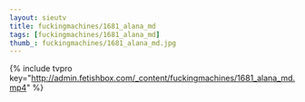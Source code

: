 ```yaml
--- 
layout: sieutv
title: fuckingmachines/1681_alana_md
tags: [fuckingmachines/1681_alana_md]
thumb_: fuckingmachines/1681_alana_md.jpg
---
```

{% include tvpro key="http://admin.fetishbox.com/_content/fuckingmachines/1681_alana_md.mp4" %} 
